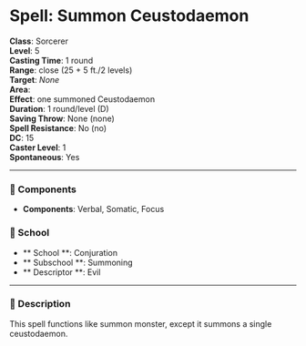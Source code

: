 
# Spell: Summon Ceustodaemon
**Class**: Sorcerer  
**Level**: 5  
**Casting Time**: 1 round  
**Range**: close (25 + 5 ft./2 levels)  
**Target**: _None_  
**Area**:   
**Effect**: one summoned Ceustodaemon  
**Duration**: 1 round/level (D)  
**Saving Throw**: None (none)  
**Spell Resistance**: No (no)  
**DC**: 15  
**Caster Level**: 1  
**Spontaneous**: Yes

---

### 🔮 Components
- **Components**: Verbal, Somatic, Focus

### 🏫 School
- ** School **: Conjuration
- ** Subschool **: Summoning
- ** Descriptor **: Evil
---

### 📜 Description
This spell functions like summon monster, except it summons a single ceustodaemon.
